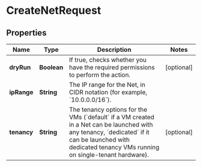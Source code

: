

# CreateNetRequest


## Properties

| Name | Type | Description | Notes |
|------------ | ------------- | ------------- | -------------|
|**dryRun** | **Boolean** | If true, checks whether you have the required permissions to perform the action. |  [optional] |
|**ipRange** | **String** | The IP range for the Net, in CIDR notation (for example, &#x60;10.0.0.0/16&#x60;). |  |
|**tenancy** | **String** | The tenancy options for the VMs (&#x60;default&#x60; if a VM created in a Net can be launched with any tenancy, &#x60;dedicated&#x60; if it can be launched with dedicated tenancy VMs running on single-tenant hardware). |  [optional] |



